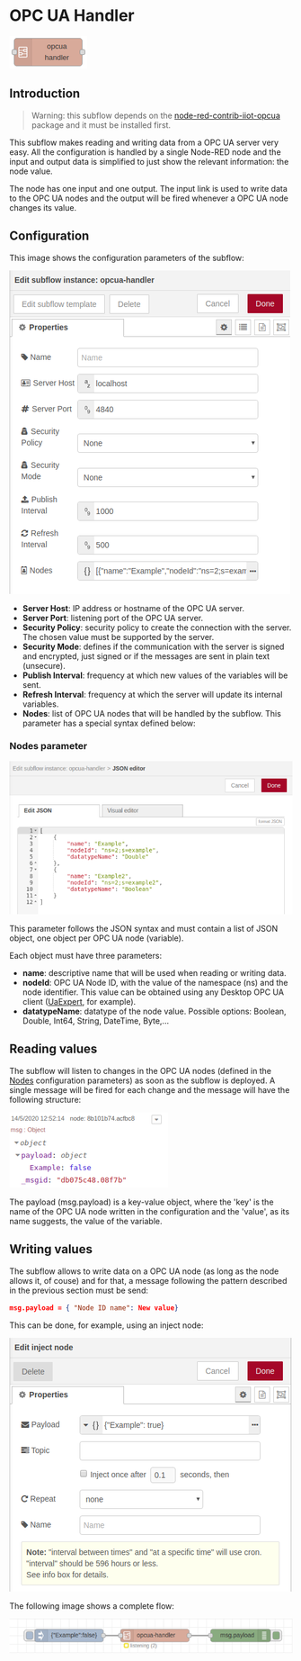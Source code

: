 # OPC UA Handler

![OPC UA Handler Node](../docs/opc-ua-handler-node.png "OPC UA Handler Node")


## Introduction

> Warning: this subflow depends on the [node-red-contrib-iiot-opcua](https://www.npmjs.com/package/node-red-contrib-iiot-opcua) package and it must be installed first.

This subflow makes reading and writing data from a OPC UA server very easy. 
All the configuration is handled by a single Node-RED node and the input and output data is simplified to just show the relevant information: the node value.

The node has one input and one output.
The input link is used to write data to the OPC UA nodes and the output will be fired whenever a OPC UA node changes its value.


## Configuration

This image shows the configuration parameters of the subflow:

![OPC UA Handler Configuration](../docs/opc-ua-handler-configuration.png "OPC UA Handler Configuration")

- **Server Host**: IP address or hostname of the OPC UA server.
- **Server Port**: listening port of the OPC UA server.
- **Security Policy**: security policy to create the connection with the server. The chosen value must be supported by the server.
- **Security Mode**: defines if the communication with the server is signed and encrypted, just signed or if the messages are sent in plain text (unsecure).
- **Publish Interval**: frequency at which new values of the variables will be sent.
- **Refresh Interval**: frequency at which the server will update its internal variables.
- **Nodes**: list of OPC UA nodes that will be handled by the subflow. This parameter has a special syntax defined below: 

### Nodes parameter

![OPC UA Handler Nodes](../docs/opc-ua-handler-nodes.png "OPC UA Handler Nodes")

This parameter follows the JSON syntax and must contain a list of JSON object, one object per OPC UA node (variable).

Each object must have three parameters:

- **name**: descriptive name that will be used when reading or writing data.
- **nodeId**: OPC UA Node ID, with the value of the namespace (ns) and the node identifier. This value can be obtained using any Desktop OPC UA client ([UaExpert](https://www.unified-automation.com/products/development-tools/uaexpert.html), for example).
- **datatypeName**: datatype of the node value. Possible options: Boolean, Double, Int64, String, DateTime, Byte,...


## Reading values

The subflow will listen to changes in the OPC UA nodes (defined in the [Nodes](#nodes-parameter) configuration parameters) as soon as the subflow is deployed. 
A single message will be fired for each change and the message will have the following structure:

![OPC UA Handler Read](../docs/opc-ua-handler-read.png "OPC UA Handler Read")

The payload (msg.payload) is a key-value object, where the 'key' is the name of the OPC UA node written in the configuration and the 'value', as its name suggests, the value of the variable.


## Writing values

The subflow allows to write data on a OPC UA node (as long as the node allows it, of couse) and for that, a message following the pattern described in the previous section must be send:

```json
msg.payload = { "Node ID name": New value}
```

This can be done, for example, using an inject node:

![OPC UA Handler Write](../docs/opc-ua-handler-write.png "OPC UA Handler Write")

The following image shows a complete flow:

![OPC UA Handler Flow](../docs/opc-ua-handler-flow.png "OPC UA Handler Flow")